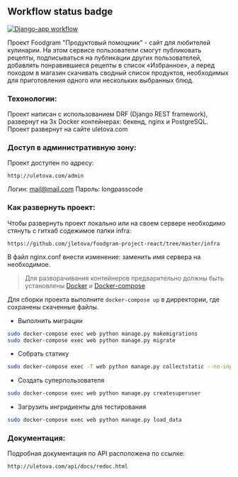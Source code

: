 ## Workflow status badge

[![Django-app workflow](https://github.com/jletova/foodgram-project-react/actions/workflows/foodgram.yml/badge.svg)](https://github.com/jletova/foodgram-project-react/workflows/foodgram/badge.svg)


Проект Foodgram "Продуктовый помощник" - сайт для любителей кулинарии. На этом сервисе пользователи смогут публиковать рецепты, подписываться на публикации других пользователей, добавлять понравившиеся рецепты в список «Избранное», а перед походом в магазин скачивать сводный список продуктов, необходимых для приготовления одного или нескольких выбранных блюд.

### Техонологии:

Проект написан c использованием DRF (Django REST framework), развернут на 3х Docker контейнерах: бекенд, nginx и PostgreSQL. Проект развернут на сайте uletova.com

### Доступ в административную зону:

Проект доступен по адресу: 
```
http://uletova.com/admin
```
Логин: mail@mail.com
Пароль: longpasscode

### Как развернуть проект:

Чтобы развернуть проект локально или на своем сервере необходимо стянуть с гитхаб содежимое папки infra:
```
https://github.com/jletova/foodgram-project-react/tree/master/infra
```
В файл nginx.conf внести изменение: заменить имя сервера на необходимое.

> Для разворачивания контейнеров предварительно должны быть установлены
> [Docker](https://docs.docker.com/get-docker/) и [Docker-compose](https://docs.docker.com/compose/install/)

Для сборки проекта выполните `docker-compose up` в дирректории, где сохранены скаченные файлы.

- Выполнить миграции
```sh
sudo docker-compose exec web python manage.py makemigrations
sudo docker-compose exec web python manage.py migrate
```
- Собрать статику
```sh
sudo docker-compose exec -T web python manage.py collectstatic --no-input
```
- Создать суперпользователя
```sh
sudo docker-compose exec web python manage.py createsuperuser
```
- Загрузить ингридиенты для тестирования
```sh
sudo docker-compose exec web python manage.py load_data
```


### Документация:

Подробная документация по API расположена по ссылке:

```
http://uletova.com/api/docs/redoc.html
```
